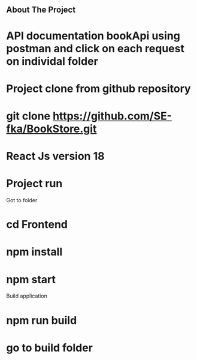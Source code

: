 

<!-- ABOUT THE PROJECT -->
## About The Project

# API documentation bookApi using postman and click on each request on individal folder


# Project clone from github repository

# git clone https://github.com/SE-fka/BookStore.git

# React Js version 18

# Project run

Got to folder

# cd Frontend

# npm install

# npm start

Build application

# npm run build

# go to build folder